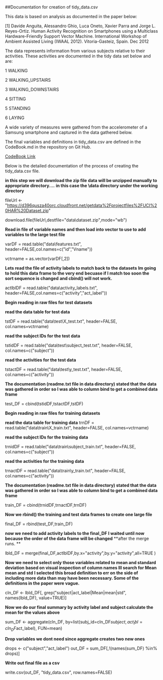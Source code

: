 ##Documentation for creation of tidy_data.csv

This data is based on analysis as documented in the paper below:

[1] Davide Anguita, Alessandro Ghio, Luca Oneto, Xavier Parra and Jorge L. Reyes-Ortiz. Human Activity Recognition on Smartphones using a Multiclass Hardware-Friendly Support Vector Machine. International Workshop of Ambient Assisted Living (IWAAL 2012). Vitoria-Gasteiz, Spain. Dec 2012

The data represents information from various subjects relative to their activities. These activities are documented in the tidy data set below and are:


1 WALKING

2 WALKING_UPSTAIRS

3 WALKING_DOWNSTAIRS

4 SITTING

5 STANDING

6 LAYING


A wide variety of measures were gathered from the accelerometer of a Samsung smartphone and captured in the data gathered below.

The final variables and definitions in tidy_data.csv are defined in the CodeBook.md in the repository on Git Hub.

[CodeBook Link](https://github.com/lb82443/rdata/blob/master/CodeBook.md)

Below is the detailed documentation of the process of creating the tidy_data.csv file.



**in this step we will download the zip file**
**data will be unzipped manually to appropriate directory....**
**in this case the \data directory under the working directory** 

fileUrl <- "https://d396qusza40orc.cloudfront.net/getdata%2Fprojectfiles%2FUCI%20HAR%20Dataset.zip"

download.file(fileUrl,destfile="data\\dataset.zip",mode="wb")
 


**Read in file of variable names and then load into vector to use to add**
**variables to the large test file**


varDF = read.table("data\\features.txt", header=FALSE,col.names=c("id","Vname"))

vctrname = as.vector(varDF[,2])


**Lets read the file of activity labels to match back to the datasets**
**Im going to hold this data frame to the very end**
**becuase if I match too soon the sort sequence is changed**
**and cbind() will not work.**


actlblDF = read.table("data\\activity_labels.txt", header=FALSE,col.names=c("activity","act_label"))


**Begin reading in raw files for test datasets**       


**read the data table for test data**
 
tstDF = read.table("data\\test\\X_test.txt", header=FALSE, col.names=vctrname)

**read the subject IDs for the test data**
 
tstidDF = read.table("data\\test\\subject_test.txt", header=FALSE, col.names=c("subject"))

**read the activities for the test data**

tstactDF = read.table("data\\test\\y_test.txt", header=FALSE, col.names=c("activity"))



**The documentation (readme.txt file in data directory) stated that the data**
**was gathered in order so I was able to column bind to get a combined data frame**

test_DF = cbind(tstidDF,tstactDF,tstDF)




**Begin reading in raw files for training datasets** 


**read the data table for training data**
trnDF = read.table("data\\train\\X_train.txt", header=FALSE, col.names=vctrname)

**read the subject IDs for the training data**

trnidDF = read.table("data\\train\\subject_train.txt", header=FALSE, col.names=c("subject"))

**read the activities for the training data**

trnactDF = read.table("data\\train\\y_train.txt", header=FALSE, col.names=c("activity"))


**The documentation (readme.txt file in data directory) stated that the data**
**was gathered in order so I was able to column bind to get a combined data frame**

train_DF = cbind(trnidDF,trnactDF,trnDF)



**Now we rbind() the training and test data frames to create one large file**

final_DF = rbind(test_DF,train_DF)


**now we need to add activity labels to the final_DF**
**I waited until now because the order of the data frame will be  changed**
**after the merge runs. **

lbld_DF = merge(final_DF,actlblDF,by.x="activity",by.y="activity",all=TRUE  )


**Now we need to select only those variables related to mean and standard deviation**
**based on visual inspection of column names Ill search for Mean mean and std**
**I selected this broad definition to err on the side of including more data than**
**may have been necessary. Some of the definitions in the paper were vague.**



cln_DF <- lbld_DF[, grep("subject|act_label|Mean|mean|std", names(lbld_DF), value=TRUE)]



**Now we do our final summary by activity label and subject calculate the mean for the values above**

sum_DF <- aggregate(cln_DF, by=list(subj_id=cln_DF$subject, act_lbl=cln_DF$act_label), FUN=mean)

**Drop variables we dont need since aggregate creates two new ones**

drops <- c("subject","act_label")
out_DF = sum_DF[,!(names(sum_DF) %in% drops)]

**Write out final file as a csv**

write.csv(out_DF, "tidy_data.csv", row.names=FALSE)



